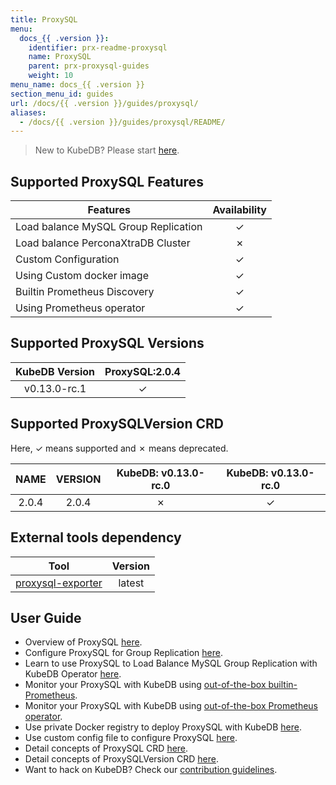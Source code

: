 ```yaml
---
title: ProxySQL
menu:
  docs_{{ .version }}:
    identifier: prx-readme-proxysql
    name: ProxySQL
    parent: prx-proxysql-guides
    weight: 10
menu_name: docs_{{ .version }}
section_menu_id: guides
url: /docs/{{ .version }}/guides/proxysql/
aliases:
  - /docs/{{ .version }}/guides/proxysql/README/
---
```


> New to KubeDB? Please start [here](/docs/README.md).

## Supported ProxySQL Features

|                        Features                         | Availability |
| ------------------------------------------------------- | :----------: |
| Load balance MySQL Group Replication                    |   &#10003;   |
| Load balance PerconaXtraDB Cluster                      |   &#10007;   |
| Custom Configuration                                    |   &#10003;   |
| Using Custom docker image                               |   &#10003;   |
| Builtin Prometheus Discovery                            |   &#10003;   |
| Using Prometheus operator                               |   &#10003;   |

## Supported ProxySQL Versions

| KubeDB Version | ProxySQL:2.0.4 |
| :------------: | :------------: |
|  v0.13.0-rc.1  |    &#10003;    |

## Supported ProxySQLVersion CRD

Here, &#10003; means supported and &#10007; means deprecated.

|  NAME  | VERSION | KubeDB: v0.13.0-rc.0 | KubeDB: v0.13.0-rc.0 |
| :----: | :-----: | :-----------: | :------------: |
|   2.0.4    |    2.0.4    |   &#10007;    |    &#10003;    |

## External tools dependency

|                                Tool                               | Version |
| :---------------------------------------------------------------: | :-----: |
| [proxysql-exporter](https://github.com/percona/proxysql_exporter) | latest  |

## User Guide

- Overview of ProxySQL [here](/docs/guides/proxysql/overview/overview.md).
- Configure ProxySQL for Group Replication [here](/docs/guides/proxysql/overview/configure-proxysql.md).
- Learn to use ProxySQL to Load Balance MySQL Group Replication with KubeDB Operator [here](/docs/guides/proxysql/quickstart/load-balance-mysql-group-replication.md).
- Monitor your ProxySQL with KubeDB using [out-of-the-box builtin-Prometheus](/docs/guides/proxysql/monitoring/using-builtin-prometheus.md).
- Monitor your ProxySQL with KubeDB using [out-of-the-box Prometheus operator](/docs/guides/proxysql/monitoring/using-prometheus-operator.md).
- Use private Docker registry to deploy ProxySQL with KubeDB [here](/docs/guides/proxysql/private-registry/using-private-registry.md).
- Use custom config file to configure ProxySQL [here](/docs/guides/proxysql/configuration/using-config-file.md).
- Detail concepts of ProxySQL CRD [here](/docs/guides/proxysql/concepts/proxysql.md).
- Detail concepts of ProxySQLVersion CRD [here](/docs/guides/proxysql/concepts/catalog.md).
- Want to hack on KubeDB? Check our [contribution guidelines](/docs/CONTRIBUTING.md).
